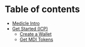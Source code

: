 # Table of contents

- [Medicle Intro](README.md)
- [Get Started (ICP)](get-started/README.md)
  - [Create a Wallet](get-started/wallet-guide.md)
  - [Get MDI Tokens](get-started/mdi-guide.md)
